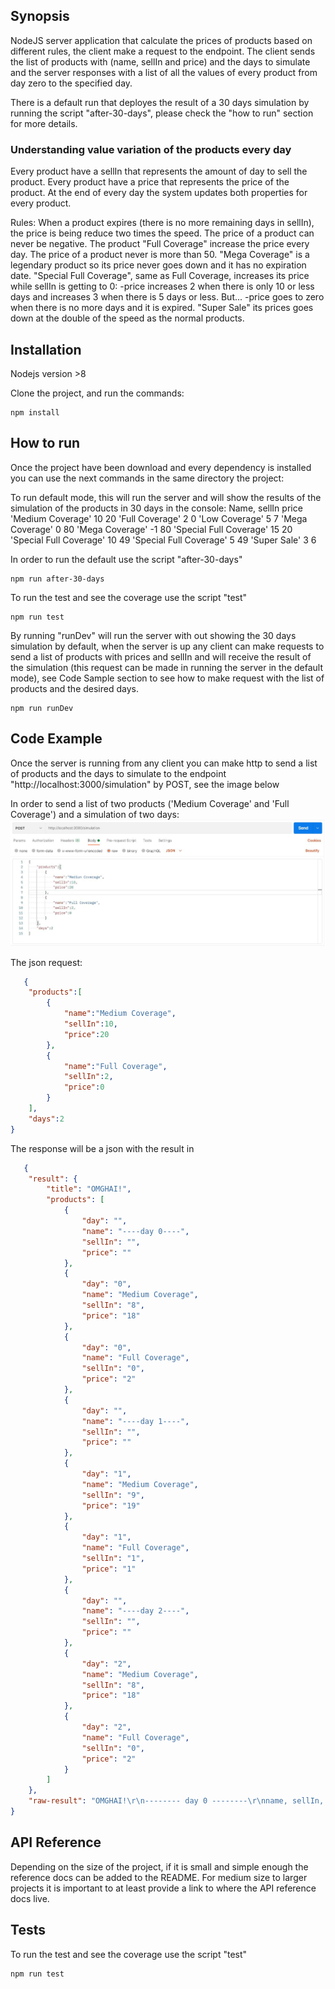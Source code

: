 ## Synopsis

NodeJS server application that calculate the prices of products based on different rules, the client make a request to the endpoint. The client sends the list of products with (name, sellIn and price) and the days to simulate and the server responses with a list of all the values of every product from day zero to the specified day.

There is a default run that deployes the result of a 30 days simulation by running the script "after-30-days", please check the "how to run" section for more details.

### Understanding value variation of the products every day

Every product have a sellIn that represents the amount of day to sell the product.
Every product have a price that represents the price of the product.
At the end of every day the system updates both properties for every product.

Rules:
When a product expires (there is no more remaining days in sellIn), the price is being reduce two times the speed.
The price of a product can never be negative.
The product "Full Coverage" increase the price every day.
The price of a product never is more than 50.
"Mega Coverage" is a legendary product so its price never goes down and it has no expiration date.
"Special Full Coverage", same as Full Coverage, increases its price while sellIn is getting to 0:
-price increases 2 when there is only 10 or less days and increases 3  when there is 5 days or less. But...
-price goes to zero when there is no more days and it is expired.
"Super Sale" its prices goes down at the double of the speed as the normal products.


## Installation
Nodejs version >8

Clone the project, and run the commands:
```JS
npm install

```

## How to run
Once the project have been download and every dependency is installed you can use the next commands in the same directory the project:

To run default mode, this will run the server and will show the results of the simulation of the products in 30 days in the console:
    Name,                     sellIn             price
  'Medium Coverage'            10                  20
  'Full Coverage'              2                   0
  'Low Coverage'               5                   7
  'Mega Coverage'              0                   80
  'Mega Coverage'              -1                  80
  'Special Full Coverage'      15                  20
  'Special Full Coverage'      10                  49
  'Special Full Coverage'      5                   49
  'Super Sale'                 3                   6

In order to run the default use the script "after-30-days"

```JS
npm run after-30-days

```

To run the test and see the coverage use the script "test"
```JS
npm run test

```

By running "runDev" will run the server with out showing the 30 days simulation by default, when the server is up any client can make requests to send a list of products with prices and sellIn and will receive the result of the simulation (this request can be made in running the server in the default mode), see Code Sample section to see how to make request with the list of products and the desired days.
```JS
npm run runDev

```



## Code Example
Once the server is running from any client you can make http to send a list of products and the days to simulate to the endpoint "http://localhost:3000/simulation" by POST, see the image below

In order to send a list of two products ('Medium Coverage' and 'Full Coverage') and a simulation of two days:
![Postman request sample](/assets/instructions/example_postman.JPG)

The json request:
```JSON
   {
    "products":[
        {
            "name":"Medium Coverage",
            "sellIn":10,
            "price":20
        },
        {
            "name":"Full Coverage",
            "sellIn":2,
            "price":0
        }
    ],
    "days":2
}
   ```


The response will be a json with the result in
```JSON
   {
    "result": {
        "title": "OMGHAI!",
        "products": [
            {
                "day": "",
                "name": "----day 0----",
                "sellIn": "",
                "price": ""
            },
            {
                "day": "0",
                "name": "Medium Coverage",
                "sellIn": "8",
                "price": "18"
            },
            {
                "day": "0",
                "name": "Full Coverage",
                "sellIn": "0",
                "price": "2"
            },
            {
                "day": "",
                "name": "----day 1----",
                "sellIn": "",
                "price": ""
            },
            {
                "day": "1",
                "name": "Medium Coverage",
                "sellIn": "9",
                "price": "19"
            },
            {
                "day": "1",
                "name": "Full Coverage",
                "sellIn": "1",
                "price": "1"
            },
            {
                "day": "",
                "name": "----day 2----",
                "sellIn": "",
                "price": ""
            },
            {
                "day": "2",
                "name": "Medium Coverage",
                "sellIn": "8",
                "price": "18"
            },
            {
                "day": "2",
                "name": "Full Coverage",
                "sellIn": "0",
                "price": "2"
            }
        ]
    },
    "raw-result": "OMGHAI!\r\n-------- day 0 --------\r\nname, sellIn, price\r\nMedium Coverage, 8, 18\r\nFull Coverage, 0, 2\r\n\r\n-------- day 1 --------\r\nname, sellIn, price\r\nMedium Coverage, 9, 19\r\nFull Coverage, 1, 1\r\n\r\n-------- day 2 --------\r\nname, sellIn, price\r\nMedium Coverage, 8, 18\r\nFull Coverage, 0, 2\r\n\r\n"
}
   ```



## API Reference

Depending on the size of the project, if it is small and simple enough the reference docs can be added to the README. For medium size to larger projects it is important to at least provide a link to where the API reference docs live.

## Tests

To run the test and see the coverage use the script "test"
```JS
npm run test

```